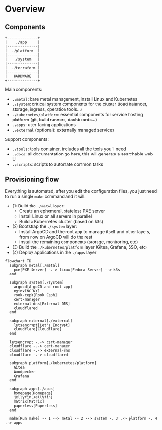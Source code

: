 # Overview

## Components

```
+--------------+
|    ./app     |
|--------------|
|  ./platform  |
|--------------|
|   ./system   |
|--------------|
|  ./terraform |
|--------------|
|   HARDWARE   |
+--------------+
```

Main components:

- `./metal`: bare metal management, install Linux and Kubernetes
- `./system`: critical system components for the cluster (load balancer, storage, ingress, operation tools...)
- `./kubernetes/platform`: essential components for service hosting platform (git, build runners, dashboards...)
- `./apps`: user facing applications
- `./external` (optional): externally managed services

Support components:

- `./tools`: tools container, includes all the tools you'll need
- `./docs`: all documentation go here, this will generate a searchable web UI
- `./scripts`: scripts to automate common tasks

## Provisioning flow

Everything is automated, after you edit the configuration files, you just need to run a single `make` command and it will:

- (1) Build the `./metal` layer:
    - Create an ephemeral, stateless PXE server
    - Install Linux on all servers in parallel
    - Build a Kubernetes cluster (based on k3s)
- (2) Bootstrap the `./system` layer:
    - Install ArgoCD and the root app to manage itself and other layers, from now on ArgoCD will do the rest
    - Install the remaining components (storage, monitoring, etc)
- (3) Build the `./kubernetes/platform` layer (Gitea, Grafana, SSO, etc)
- (4) Deploy applications in the `./apps` layer

```mermaid
flowchart TD
  subgraph metal[./metal]
    pxe[PXE Server] -.-> linux[Fedora Server] --> k3s
  end

  subgraph system[./system]
    argocd[ArgoCD and root app]
    nginx[NGINX]
    rook-ceph[Rook Ceph]
    cert-manager
    external-dns[External DNS]
    cloudflared
  end

  subgraph external[./external]
    letsencrypt[Let's Encrypt]
    cloudflare[Cloudflare]
  end

  letsencrypt -.-> cert-manager
  cloudflare -.-> cert-manager
  cloudflare -.-> external-dns
  cloudflare -.-> cloudflared

  subgraph platform[./kubernetes/platform]
    Gitea
    Woodpecker
    Grafana
  end

  subgraph apps[./apps]
    homepage[Homepage]
    jellyfin[Jellyfin]
    matrix[Matrix]
    paperless[Paperless]
  end

  make[Run make] -- 1 --> metal -- 2 --> system -. 3 .-> platform -. 4 .-> apps
```
